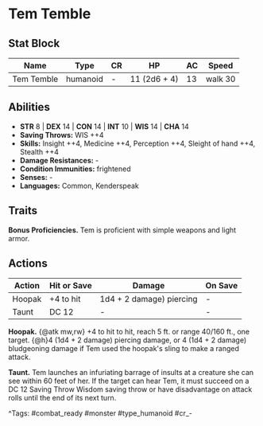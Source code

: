 # Tem Temble

## Stat Block

| Name | Type | CR | HP | AC | Speed |
|------|------|----|----|----|-------|
| Tem Temble | humanoid | - | 11 (2d6 + 4) | 13 | walk 30 |

## Abilities

- **STR** 8 | **DEX** 14 | **CON** 14 | **INT** 10 | **WIS** 14 | **CHA** 14
- **Saving Throws:** WIS ++4  
- **Skills:** Insight ++4, Medicine ++4, Perception ++4, Sleight of hand ++4, Stealth ++4  
- **Damage Resistances:** -  
- **Condition Immunities:** frightened  
- **Senses:** -  
- **Languages:** Common, Kenderspeak

## Traits

**Bonus Proficiencies.** Tem is proficient with simple weapons and light armor.


## Actions

| Action | Hit or Save | Damage | On Save |
|--------|--------------|--------|----------|
| Hoopak | +4 to hit | 1d4 + 2 damage) piercing | - |
| Taunt | DC 12 | - | - |

**Hoopak.** {@atk mw,rw} +4 to hit to hit, reach 5 ft. or range 40/160 ft., one target. {@h}4 (1d4 + 2 damage) piercing damage, or 4 (1d4 + 2 damage) bludgeoning damage if Tem used the hoopak's sling to make a ranged attack.

**Taunt.** Tem launches an infuriating barrage of insults at a creature she can see within 60 feet of her. If the target can hear Tem, it must succeed on a DC 12 Saving Throw Wisdom saving throw or have disadvantage on attack rolls until the end of its next turn.


^Tags: #combat_ready #monster #type_humanoid #cr_-